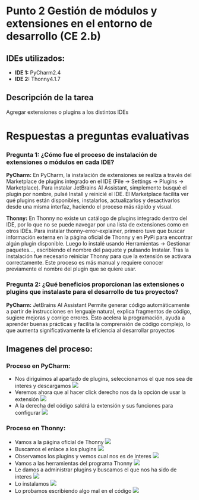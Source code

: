 # Punto 2 Gestión de módulos y extensiones en el entorno de desarrollo (CE 2.b)

## IDEs utilizados:
- **IDE 1:** PyCharm2.4
- **IDE 2:** Thonny4.1.7

## Descripción de la tarea
Agregar extensiones o plugins a los distintos IDEs

# Respuestas a preguntas evaluativas 
### Pregunta 1: ¿Cómo fue el proceso de instalación de extensiones o módulos en cada IDE?
**PyCharm:**
En PyCharm, la instalación de extensiones se realiza a través del Marketplace de plugins integrado en el IDE (File -> Settings -> Plugins -> Marketplace). Para instalar JetBrains AI Assistant, simplemente busqué el plugin por nombre, pulsé Install y reinicié el IDE. El Marketplace facilita ver qué plugins están disponibles, instalarlos, actualizarlos y desactivarlos desde una misma interfaz, haciendo el proceso más rápido y visual.

**Thonny:**
En Thonny no existe un catálogo de plugins integrado dentro del IDE, por lo que no se puede navegar por una lista de extensiones como en otros IDEs. Para instalar thonny-error-explainer, primero tuve que buscar información externa en la página oficial de Thonny y en PyPi para encontrar algún plugin disponible. Luego lo instalé usando Herramientas -> Gestionar paquetes..., escribiendo el nombre del paquete y pulsando Instalar. Tras la instalación fue necesario reiniciar Thonny para que la extensión se activara correctamente. Este proceso es más manual y requiere conocer previamente el nombre del plugin que se quiere usar.

### Pregunta 2: ¿Qué beneficios proporcionan las extensiones o plugins que instalaste para el desarrollo de tus proyectos?
**PyCharm:** JetBrains AI Assistant
Permite generar código automáticamente a partir de instrucciones en lenguaje natural, explica fragmentos de código, sugiere mejoras y corrige errores. Esto acelera la programación, ayuda a aprender buenas prácticas y facilita la comprensión de código complejo, lo que aumenta significativamente la eficiencia al desarrollar proyectos

## Imagenes del proceso:
### Proceso en PyCharm:
- Nos diriguimos al apartado de plugins, seleccionamos el que nos sea de interes y descargamos
![](capturas/extensiones/extensiones_pycharm/1.png)
- Veremos ahora que al hacer click derecho nos da la opción de usar la extensión
![](capturas/extensiones/extensiones_pycharm/2.png)
- A la derecha del código saldrá la extensión y sus funciones para configurar
![](capturas/extensiones/extensiones_pycharm/3.png)

### Proceso en Thonny:
- Vamos a la página oficial de Thonny
![](capturas/extensiones/extensiones_thonny/1.png)
- Buscamos el enlace a los plugins
![](capturas/extensiones/extensiones_thonny/2.png)
- Observamos los plugins y vemos cual nos es de interes
![](capturas/extensiones/extensiones_thonny/3.png)
- Vamos a las herramientas del programa Thonny
![](capturas/extensiones/extensiones_thonny/4.png)
- Le damos a administrar plugins y buscamos el que nos ha sido de interes
![](capturas/extensiones/extensiones_thonny/5.png)
- Lo instalamos
![](capturas/extensiones/extensiones_thonny/6.png)
- Lo probamos escribiendo algo mal en el código
![](capturas/extensiones/extensiones_thonny/7.png)